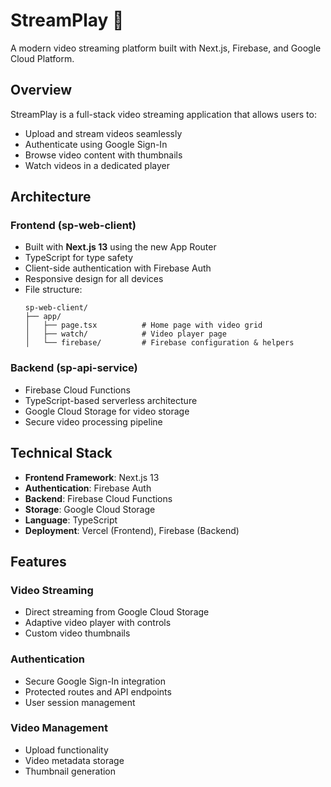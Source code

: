 # StreamPlay 🎥

A modern video streaming platform built with Next.js, Firebase, and Google Cloud Platform.

## Overview

StreamPlay is a full-stack video streaming application that allows users to:
- Upload and stream videos seamlessly
- Authenticate using Google Sign-In
- Browse video content with thumbnails
- Watch videos in a dedicated player

## Architecture

### Frontend (sp-web-client)
- Built with **Next.js 13** using the new App Router
- TypeScript for type safety
- Client-side authentication with Firebase Auth
- Responsive design for all devices
- File structure:
  ```
  sp-web-client/
  ├── app/
  │   ├── page.tsx          # Home page with video grid
  │   ├── watch/            # Video player page
  │   └── firebase/         # Firebase configuration & helpers
  ```

### Backend (sp-api-service)
- Firebase Cloud Functions
- TypeScript-based serverless architecture
- Google Cloud Storage for video storage
- Secure video processing pipeline

## Technical Stack

- **Frontend Framework**: Next.js 13
- **Authentication**: Firebase Auth
- **Backend**: Firebase Cloud Functions
- **Storage**: Google Cloud Storage
- **Language**: TypeScript
- **Deployment**: Vercel (Frontend), Firebase (Backend)

## Features

### Video Streaming
- Direct streaming from Google Cloud Storage
- Adaptive video player with controls
- Custom video thumbnails

### Authentication
- Secure Google Sign-In integration
- Protected routes and API endpoints
- User session management

### Video Management
- Upload functionality
- Video metadata storage
- Thumbnail generation

